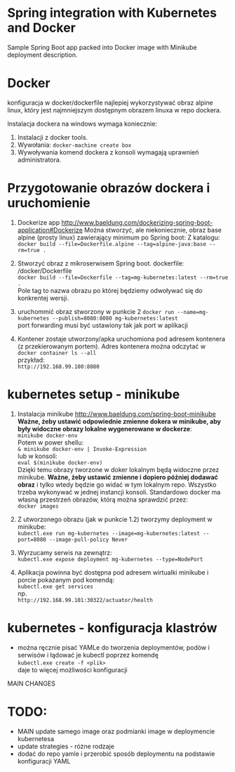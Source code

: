 # Spring integration with Kubernetes and Docker
Sample Spring Boot app packed into Docker image with Minikube deployment description.

# Docker 
konfiguracja w docker/dockerfile
najlepiej wykorzystywać obraz alpine linux, który jest najmniejszym dostępnym obrazem linuxa w repo dockera.

Instalacja dockera na windows wymaga koniecznie: 
1. Instalacji z docker tools.
2. Wywołania: `docker-machine create box`
3. Wywoływania komend dockera z konsoli wymagają uprawnień administratora.

# Przygotowanie obrazów dockera i uruchomienie

1. Dockerize app http://www.baeldung.com/dockerizing-spring-boot-application#Dockerize
 Można stworzyć, ale niekoniecznie, obraz base alpine (prosty linux) zawierający minimum po Spring boot:
Z katalogu:  <br />
`docker build --file=Dockerfile.alpine --tag=alpine-java:base --rm=true .`

2. Stworzyć obraz z mikroserwisem Spring boot. dockerfile: /docker/Dockerfile <br />
`docker build --file=Dockerfile --tag=mg-kubernetes:latest --rm=true .` <br />
Pole tag to nazwa obrazu po której będziemy odwoływać się do konkrentej wersji.

3.  uruchommić obraz stworzony w punkcie 2
`docker run --name=mg-kubernetes --publish=8080:8080 mg-kubernetes:latest` <br />
port forwarding musi być ustawiony tak jak port w aplikacji

4. Kontener zostaje utworzony/apka uruchomiona pod adresem kontenera (z przekierowanym portem). Adres kontenera można odczytać w <br />
`docker container ls --all` <br /> 
przykład: <br />
`http://192.168.99.100:8080`

# kubernetes setup - minikube

1. Instalacja minikube http://www.baeldung.com/spring-boot-minikube<br />
**Ważne, żeby ustawić odpowiednie zmienne dokera w minikube, aby były widoczne obrazy lokalne wygenerowane w dockerze**:<br />
`minikube docker-env` <br />
Potem w power shellu:<br />
`& minikube docker-env | Invoke-Expression` <br />
lub w konsoli:<br />
`eval $(minikube docker-env)`<br />
Dzięki temu obrazy tworzone w doker lokalnym będą widoczne przez minikube. **Ważne, żeby ustawić zmienne i dopiero później dodawać obraz** i tylko wtedy będzie go widać w tym lokalnym repo. Wszystko trzeba wykonywać w jednej instancji konsoli.
Standardowo docker ma własną przestrzeń obrazów, którą można sprawdzić przez:<br />
`docker images`<br />

2. Z utworzonego obrazu (jak w punkcie 1.2) tworzymy deployment w minikube:<br />
`kubectl.exe run mg-kubernetes --image=mg-kubernetes:latest --port=8080 --image-pull-policy Never`

3. Wyrzucamy serwis na zewnątrz:<br />
`kubectl.exe expose deployment mg-kubernetes --type=NodePort`

4. Aplikacja powinna być dostępna pod adresem wirtualki minikube i porcie pokazanym pod komendą:<br />
`kubectl.exe get services`<br />
np.<br />
`http://192.168.99.101:30322/actuator/health`


# kubernetes - konfiguracja klastrów
- można ręcznie pisać YAMLe do tworzenia deploymentów, podów i serwisów i łądować je kubectl poprzez komendę<br />
`kubectl.exe create -f <plik>`<br />
daje to więcej możliwości konfiguracji

MAIN CHANGES


# TODO:<br />
- MAIN update samego image oraz podmianki image w deploymencie kubernetesa
- update strategies - różne rodzaje
- dodać do repo yamle i przerobić sposób deploymentu na podstawie konfiguracji YAML


